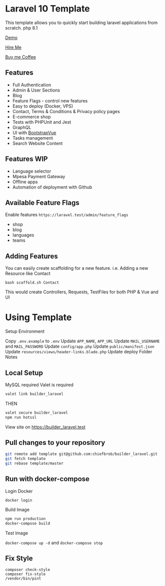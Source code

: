 # Laravel 10 Template

This template allows you to quickly start building laravel applications from scratch. php 8.1

[Demo](https://builder-laravel.on.chiefbrob.info)

[Hire Me](https://www.fiverr.com/share/xPWA7a)

[Buy me Coffee](https://www.buymeacoffee.com/chiefbrob)

## Features

- Full Authentication
- Admin & User Sections
- Blog
- Feature Flags - control new features
- Easy to deploy (Docker, VPS)
- Contact, Terms & Conditions & Privacy policy pages
- E-commerce shop
- Tests with PHPUnit and Jest
- GraphQL
- UI with [BootstrapVue](https://bootstrap-vue.org/)
- Tasks management
- Search Website Content

## Features WIP

- Language selector
- Mpesa Payment Gateway
- Offline apps
- Automation of deployment with Github

## Available Feature Flags

Enable features `https://laravel.test/admin/feature_flags`

- shop
- blog
- languages
- teams

## Adding Features

You can easily create scaffolding for a new feature. i.e. Adding a new Resource like Contact

```
bash scaffold.sh Contact
```

This would create Controllers, Requests, TestFiles for both PHP & Vue and UI

# Using Template

Setup Environment

Copy `.env.example` to `.env`
Update `APP_NAME`, `APP_URL`
Update `MAIL_USERNAME` and `MAIL_PASSWORD`
Update `config/app.php`
Update `public/manifest.json`
Update `resources/views/header-links.blade.php`
Update deploy Folder Notes

## Local Setup

MySQL required
Valet is required

```bash
valet link builder_laravel
```

THEN

```bash
valet secure builder_laravel
npm run hotssl
```

View site on https://builder_laravel.test

## Pull changes to your repository

```bash
git remote add template git@github.com:chiefbrob/builder_laravel.git
git fetch template
git rebase template/master
```

## Run with docker-compose

Login Docker

`docker login`

Build Image

```bash
npm run production
docker-compose build
```

Test Image

`docker-compose up -d` and `docker-compose stop`

## Fix Style

```
composer check-style
composer fix-style
/vendor/bin/pint
```
